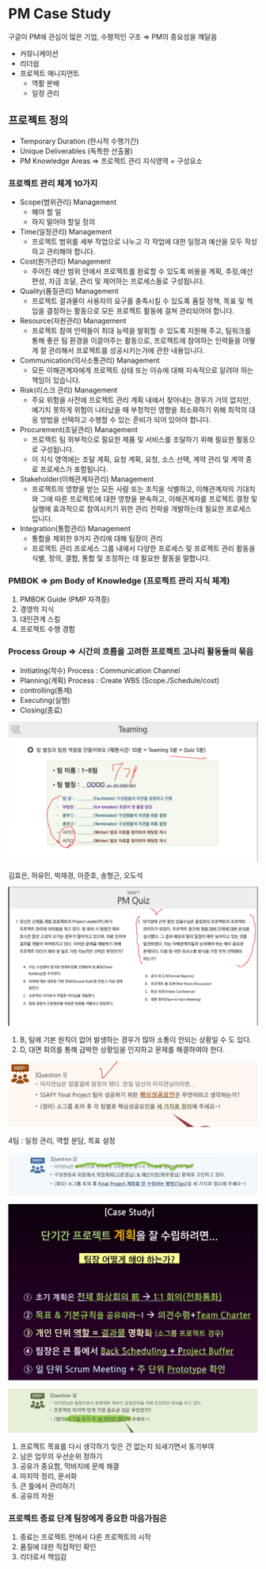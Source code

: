 # PM Case Study

구글이 PM에 관심이 많은 기업, 수평적인 구조 ⇒ PM의 중요성을 꺠달음

- 커뮤니케이션
- 리더쉽
- 프로젝트 매니지먼트
    - 역활 분배
    - 일정 관리

## 프로젝트 정의

- Temporary Duration (한시적 수행기간)
- Unique Deliverables (독특한 산출물)
- PM Knowledge Areas ⇒ 프로젝트 관리 지식영역 = 구성요소

### 프로젝트 관리 체계 10가지

- Scope(범위관리) Management
    - 해야 할 일
    - 하지 말아야 할일 정의
- Time(일정관리) Management
    - 프로젝트 범위를 세부 작업으로 나누고 각 작업에 대한 일정과 예산을 모두 작성하고 관리해야 합니다.
- Cost(원가관리) Management
    - 주어진 예산 범위 안에서 프로젝트를 완료할 수 있도록 비용을 계획, 추정,예산 편성, 자금 조달, 관리 및 제어하는 프로세스들로 구성됩니다.
- Quality(품질관리) Management
    - 프로젝트 결과물이 사용자의 요구를 충족시킬 수 있도록 품질 정책, 목표 및 책임을 결정하는 활동으로 모든 프로젝트 활동에 걸쳐 관리되어야 합니다.
- Resource(자원관리) Management
    - 프로젝트 참여 인력들이 최대 능력을 발휘할 수 있도록 지원해 주고, 팀워크를 통해 좋은 팀 환경을 이끌어주는 활동으로, 프로젝트에 참여하는 인력들을 어떻게 잘 관리해서 프로젝트를 성공시키는가에 관한 내용입니다.
- Communication(의사소통관리) Management
    - 모든 이해관계자에게 프로젝트 상태 또는 이슈에 대해 지속적으로 알려야 하는 책임이 있습니다.
- Risk(리스크 관리) Management
    - 주요 위험을 사전에 프로젝트 관리 계획 내에서 찾아내는 경우가 거의 없지만, 예기치 못하게 위험이 나타났을 때 부정적인 영향을 최소화하기 위해 최적의 대응 방법을 선택하고 수행할 수 있는 준비가 되어 있어야 합니다.
- Procurement(조달관리) Management
    - 프로젝트 팀 외부적으로 필요한 제품 및 서비스를 조달하기 위해 필요한 활동으로 구성됩니다.
    - 이 지식 영역에는 조달 계획, 요청 계획, 요청, 소스 선택, 계약 관리 및 계약 종료 프로세스가 포함됩니다.
- Stakeholder(이해관계자관리) Management
    - 프로젝트의 영향을 받는 모든 사람 또는 조직을 식별하고, 이해관계자의 기대치와 그에 따른 프로젝트에 대한 영향을 분속하고, 이해관계자를 프로젝트 결정 및 실행에 효과적으로 참여시키기 위한 관리 전략을 개발하는데 필요한 프로세스입니다.
- Integration(통합관리) Management
    - 통합을 제외한 9가지 관리에 대해 팀장이 관리
    - 프로젝트 관리 프로세스 그룹 내에서 다양한 프로세스 및 프로젝트 관리 활동을 식별, 정의, 결합, 통합 및 조정하는 데 필요한 활동을 말합니다.

### PMBOK ⇒ pm Body of Knowledge (프로젝트 관리 지식 체계)

1. PMBOK Guide (PMP 자격증)
2. 경영학 지식
3. 대인관계 스킬
4. 프로젝트 수행 경험

### Process Group ⇒ 시간의 흐름을 고려한 프로젝트 고나리 활동들의 묶음

- Initiating(착수) Process : Communication Channel
- Planning(계획) Process : Create WBS (Scope./Schedule/cost)
- controlling(통제)
- Executing(실행)
- Closing(종료)

![Untitled](images/PM%20Case%20Study%208b21fbecce794b17b60f8e7dfe0d28a3/Untitled.png)

김효은, 허유민, 박재경, 이준호, 송형근, 오도석

![Untitled](images/PM%20Case%20Study%208b21fbecce794b17b60f8e7dfe0d28a3/Untitled%201.png)

1. B, 팀에 기본 원칙이 없어 발생하는 경우가 많아 소통이 안되는 상황일 수 도 있다.
2. D, 대면 회의를 통해 급박한 상황임을 인지하고 문제를 해결하여야 한다.

![Untitled](images/PM%20Case%20Study%208b21fbecce794b17b60f8e7dfe0d28a3/Untitled%202.png)

4팀 : 일정 관리, 역할 분담, 목표 설정

![Untitled](images/PM%20Case%20Study%208b21fbecce794b17b60f8e7dfe0d28a3/Untitled%203.png)

![Untitled](images/PM%20Case%20Study%208b21fbecce794b17b60f8e7dfe0d28a3/Untitled%204.png)

![Untitled](images/PM%20Case%20Study%208b21fbecce794b17b60f8e7dfe0d28a3/Untitled%205.png)

1. 프로젝트 목표를 다시 생각하기
잊은 건 없는지 되새기면서 동기부여
2. 남은 업무의 우선순위 정하기
3. 공유가 중요함, 막바지에 문제 해결
4. 마지막 정리, 문서화
5. 큰 틀에서 관리하기
6. 공유의 차원

### 프로젝트 종료 단계 팀장에게 중요한 마음가짐은

1. 종료는 프로젝트 안에서 다른 프로젝트의 시작
2. 품질에 대한 직접적인 확인
3. 리더로서 책임감
